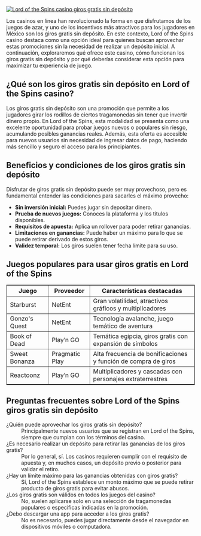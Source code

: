 [![Lord of the Spins casino giros gratis sin depósito](https://123-caf.pages.dev/gitsignup.png)](https://vrmoo.ru/Bt82HjjY)

<div>   <p>Los casinos en línea han revolucionado la forma en que disfrutamos de los juegos de azar, y uno de los incentivos más atractivos para los jugadores en México son los giros gratis sin depósito. En este contexto, Lord of the Spins casino destaca como una opción ideal para quienes buscan aprovechar estas promociones sin la necesidad de realizar un depósito inicial. A continuación, exploraremos qué ofrece este casino, cómo funcionan los giros gratis sin depósito y por qué deberías considerar esta opción para maximizar tu experiencia de juego.</p>      <h2>¿Qué son los giros gratis sin depósito en Lord of the Spins casino?</h2>   <p>Los giros gratis sin depósito son una promoción que permite a los jugadores girar los rodillos de ciertos tragamonedas sin tener que invertir dinero propio. En Lord of the Spins, esta modalidad se presenta como una excelente oportunidad para probar juegos nuevos o populares sin riesgo, acumulando posibles ganancias reales. Además, esta oferta es accesible para nuevos usuarios sin necesidad de ingresar datos de pago, haciendo más sencillo y seguro el acceso para los principiantes.</p>      <h2>Beneficios y condiciones de los giros gratis sin depósito</h2>   <p>Disfrutar de giros gratis sin depósito puede ser muy provechoso, pero es fundamental entender las condiciones para sacarles el máximo provecho:</p>   <ul>     <li><strong>Sin inversión inicial:</strong> Puedes jugar sin depositar dinero.</li>     <li><strong>Prueba de nuevos juegos:</strong> Conoces la plataforma y los títulos disponibles.</li>     <li><strong>Requisitos de apuesta:</strong> Aplica un rollover para poder retirar ganancias.</li>     <li><strong>Limitaciones en ganancias:</strong> Puede haber un máximo para lo que se puede retirar derivado de estos giros.</li>     <li><strong>Validez temporal:</strong> Los giros suelen tener fecha límite para su uso.</li>   </ul>      <h2>Juegos populares para usar giros gratis en Lord of the Spins</h2>      <table border="1" cellpadding="5" cellspacing="0" style="border-collapse: collapse; width: 100%;">     <thead>       <tr>         <th>Juego</th>         <th>Proveedor</th>         <th>Características destacadas</th>       </tr>     </thead>     <tbody>       <tr>         <td>Starburst</td>         <td>NetEnt</td>         <td>Gran volatilidad, atractivos gráficos y multiplicadores</td>       </tr>       <tr>         <td>Gonzo's Quest</td>         <td>NetEnt</td>         <td>Tecnología avalanche, juego temático de aventura</td>       </tr>       <tr>         <td>Book of Dead</td>         <td>Play’n GO</td>         <td>Temática egipcia, giros gratis con expansión de símbolos</td>       </tr>       <tr>         <td>Sweet Bonanza</td>         <td>Pragmatic Play</td>         <td>Alta frecuencia de bonificaciones y función de compra de giros</td>       </tr>       <tr>         <td>Reactoonz</td>         <td>Play’n GO</td>         <td>Multiplicadores y cascadas con personajes extraterrestres</td>       </tr>     </tbody>   </table>      <h2>Preguntas frecuentes sobre Lord of the Spins giros gratis sin depósito</h2>      <dl>     <dt>¿Quién puede aprovechar los giros gratis sin depósito?</dt>     <dd>Principalmente nuevos usuarios que se registran en Lord of the Spins, siempre que cumplan con los términos del casino.</dd>        <dt>¿Es necesario realizar un depósito para retirar las ganancias de los giros gratis?</dt>     <dd>Por lo general, sí. Los casinos requieren cumplir con el requisito de apuesta y, en muchos casos, un depósito previo o posterior para validar el retiro.</dd>        <dt>¿Hay un límite máximo para las ganancias obtenidas con giros gratis?</dt>     <dd>Sí, Lord of the Spins establece un monto máximo que se puede retirar producto de giros gratis para evitar abusos.</dd>        <dt>¿Los giros gratis son válidos en todos los juegos del casino?</dt>     <dd>No, suelen aplicarse solo en una selección de tragamonedas populares o específicas indicadas en la promoción.</dd>        <dt>¿Debo descargar una app para acceder a los giros gratis?</dt>     <dd>No es necesario, puedes jugar directamente desde el navegador en dispositivos móviles o computadora.</dd>   </dl>   </div>